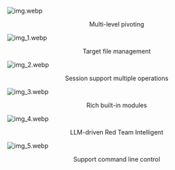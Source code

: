 ![img.webp](\webp\img.webp)
<p style="text-align: center;">
Multi-level pivoting
</p>

![img_1.webp](\webp\img_1.webp)
<p style="text-align: center;">
Target file management
</p>

![img_2.webp](\webp\img_2.webp)
<p style="text-align: center;">
Session support multiple operations
</p>

![img_3.webp](\webp\img_3.webp)
<p style="text-align: center;">
Rich built-in modules
</p>

![img_4.webp](\webp\img_4.webp)
<p style="text-align: center;">
LLM-driven Red Team Intelligent
</p>

![img_5.webp](\webp\img_5.webp)
<p style="text-align: center;">
Support command line control
</p>
